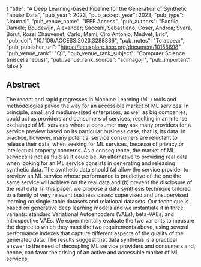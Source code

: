 {
  "title": "A Deep Learning-based Pipeline for the Generation of Synthetic Tabular Data",
  "pub_year": 2023,
  "pub_accept_year": 2023,
  "pub_type": "Journal",
  "pub_venue_name": "IEEE Access",
  "pub_authors": "Panfilo, Daniele; Boudewijn, Alexander; Saccani, Sebastiano; Coser, Andrea; Svara, Borut; Rossi Chauvenet, Carlo; Mami, Ciro Antonio; Medvet, Eric",
  "pub_doi": "10.1109/ACCESS.2023.3288336",
  "pub_notes": "To appear",
  "pub_publisher_url": "https://ieeexplore.ieee.org/document/10158698",
  "pub_venue_rank": "Q1",
  "pub_venue_rank_subject": "Computer Science (miscellaneous)",
  "pub_venue_rank_source": "scimagojr",
  "pub_important": false
}

## Abstract
The recent and rapid progresses in Machine Learning (ML) tools and methodologies paved the way for an accessible market of ML services. In principle, small and medium-sized enterprises, as well as big companies, could act as providers and consumers of services, resulting in an intense exchange of ML services where a consumer may ask many providers for a service preview based on its particular business case, that is, its data. In practice, however, many potential service consumers are reluctant to release their data, when seeking for ML services, because of privacy or intellectual property concerns. As a consequence, the market of ML services is not as fluid as it could be. An alternative to providing real data when looking for an ML service consists in generating and releasing synthetic data. The synthetic data should (a) allow the service provider to preview an ML service whose performance is predictive of the one the same service will achieve on the real data and (b) prevent the disclosure of the real data. In this paper, we propose a data synthesis technique tailored to a family of very relevant business cases: supervised and unsupervised learning on single-table datasets and relational datasets. Our technique is based on generative deep learning models and we instantiate it in three variants: standard Variational Autoencoders (VAEs), beta-VAEs, and Introspective VAEs. We experimentally evaluate the two variants to measure the degree to which they meet the two requirements above, using several performance indexes that capture different aspects of the quality of the generated data. The results suggest that data synthesis is a practical answer to the need of decoupling ML service providers and consumers and, hence, can favor the arising of an active and accessible market of ML services.

